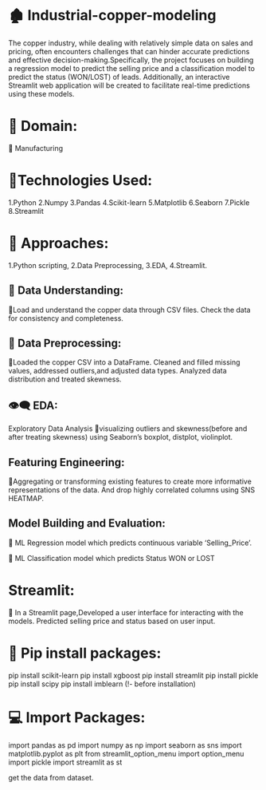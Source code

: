 # 🏚️ Industrial-copper-modeling
The copper industry, while dealing with relatively simple data on sales and pricing, often encounters challenges that can hinder accurate predictions and effective decision-making.Specifically, the project focuses on building a regression model to predict the selling price and a classification model to predict the status (WON/LOST) of leads. Additionally, an interactive Streamlit web application will be created to facilitate real-time predictions using these models.

# 💼 Domain:
🌋 Manufacturing

# 🛅Technologies Used:
1.Python
2.Numpy
3.Pandas
4.Scikit-learn
5.Matplotlib
6.Seaborn
7.Pickle
8.Streamlit


# 🛅 Approaches:
1.Python scripting, 
2.Data Preprocessing,
3.EDA, 
4.Streamlit.

## 🛅 Data Understanding:
🌋Load and understand the copper data through CSV files. Check the data for consistency and completeness.

## 🛅 Data Preprocessing:
🌋Loaded the copper CSV into a DataFrame. Cleaned and filled missing values, addressed outliers,and adjusted data types. Analyzed data distribution and treated skewness.

## 👁️‍🗨️ EDA:
Exploratory Data Analysis
🌋visualizing outliers and skewness(before and after treating skewness) using Seaborn’s boxplot, distplot, violinplot.

## Featuring Engineering:
🌋Aggregating or transforming existing features to create more informative representations of the data. And drop highly correlated columns using SNS HEATMAP.

## Model Building and Evaluation:
🌋 ML Regression model which predicts continuous variable ‘Selling_Price’.

🌋 ML Classification model which predicts Status WON or LOST

# Streamlit:
🌋 In a Streamlit page,Developed a user interface for interacting with the models. Predicted selling price and status based on user input.

# 📨 Pip install packages:
pip install scikit-learn 
pip install xgboost 
pip install streamlit 
pip install pickle
pip install scipy
pip install imblearn  (!- before installation)

# 💻 Import Packages:
import pandas as pd
import numpy as np
import seaborn as sns
import matplotlib.pyplot as plt
from streamlit_option_menu import option_menu
import pickle
import streamlit as st

get the data from dataset.
